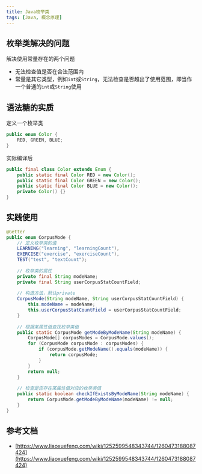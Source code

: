 ```yaml
---
title: Java枚举类
tags: [Java, 概念原理]
---
```


## 枚举类解决的问题

解决使用常量存在的两个问题
* 无法检查值是否在合法范围内
* 常量是其它类型，例如`int`或`String`，无法检查是否超出了使用范围，即当作一个普通的`int`或`String`使用

## 语法糖的实质

定义一个枚举类

```java
public enum Color {
    RED, GREEN, BLUE;
}
```

实际编译后

```java
public final class Color extends Enum {
    public static final Color RED = new Color();
    public static final Color GREEN = new Color();
    public static final Color BLUE = new Color();
    private Color() {}
}
```

## 实践使用

```java
@Getter  
public enum CorpusMode {  
    // 定义枚举类的值
    LEARNING("learning", "learningCount"),  
    EXERCISE("exercise", "exerciseCount"),  
    TEST("test", "textCount");  
    
    // 枚举类的属性
    private final String modeName;  
    private final String userCorpusStatCountField;  
    
    // 构造方法，默认private
    CorpusMode(String modeName, String userCorpusStatCountField) {  
        this.modeName = modeName;  
        this.userCorpusStatCountField = userCorpusStatCountField;  
    } 
     
    // 根据某属性值查找枚举类值
    public static CorpusMode getModeByModeName(String modeName) {  
        CorpusMode[] corpusModes = CorpusMode.values();  
        for (CorpusMode corpusMode : corpusModes) {  
            if (corpusMode.getModeName().equals(modeName)) {  
                return corpusMode;  
            }  
        }  
        return null;  
    } 
     
    // 检查是否存在某属性值对应的枚举类值
    public static boolean checkIfExistsByModeName(String modeName) {  
        return CorpusMode.getModeByModeName(modeName) != null;  
    }  
}
```
## 参考文档

* [https://www.liaoxuefeng.com/wiki/1252599548343744/1260473188087424](https://www.liaoxuefeng.com/wiki/1252599548343744/1260473188087424)